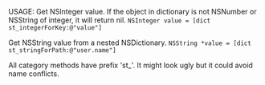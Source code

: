 USAGE:
Get NSInteger value. If the object in dictionary is not NSNumber or NSString of integer, it will return nil.
`NSInteger value = [dict st_integerForKey:@"value"]`
  
Get NSString value from a nested NSDictionary.
`NSString *value = [dict st_stringForPath:@"user.name"]`
  
All category methods have prefix 'st_'. It might look ugly but it could avoid name conflicts.
